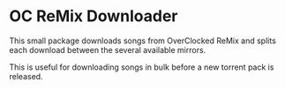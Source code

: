 # OC ReMix Downloader

This small package downloads songs from OverClocked ReMix and splits each download between the several available mirrors.

This is useful for downloading songs in bulk before a new torrent pack is released.
